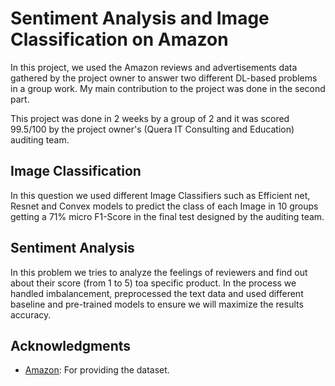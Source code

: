 # Sentiment Analysis and Image Classification on Amazon
In this project, we used the Amazon reviews and advertisements data gathered by the project owner to answer two different DL-based problems in a group work.
My main contribution to the project was done in the second part.

This project was done in 2 weeks by a group of 2 and it was scored 99.5/100 by the project owner's (Quera IT Consulting and Education) auditing team.

## Image Classification
In this question we used different Image Classifiers such as Efficient net, Resnet and Convex models to predict the class of each Image in 10 groups getting a 71% micro F1-Score in the final test designed by the auditing team.

## Sentiment Analysis
In this problem we tries to analyze the feelings of reviewers and find out about their score (from 1 to 5) toa specific product.
In the process we handled imbalancement, preprocessed the text data and used different baseline and pre-trained models to ensure we will maximize the results accuracy. 

## Acknowledgments

- [Amazon](https://www.amazon.com/): For providing the dataset.
